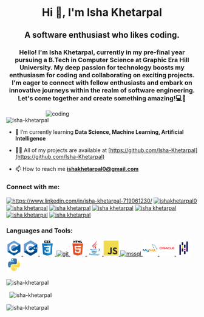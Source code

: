 <h1 align="center">Hi 👋, I'm Isha Khetarpal</h1>
<h2 align="center">A software enthusiast who likes coding.</h2>
<h3 align="center">Hello! I'm Isha Khetarpal, currently in my pre-final year pursuing a B.Tech in Computer Science at Graphic Era Hill University. My deep passion for technology boosts my enthusiasm for coding and collaborating on exciting projects. I'm eager to connect with fellow enthusiasts and embark on innovative journeys within the realm of software engineering. Let's come together and create something amazing!💻🚀</h3>

<img align="right" alt="coding" width="400" src="https://camo.githubusercontent.com/691cdc5f9c4dc0e88650b97d480af9237d9422963bd1184f95e00087d3aa8bbd/68747470733a2f2f692e696d6775722e636f6d2f72486c456444712e676966">

<p align="left"> <img src="https://komarev.com/ghpvc/?username=isha-khetarpal&label=Profile%20views&color=0e75b6&style=flat" alt="isha-khetarpal" /> </p>

- 🌱 I’m currently learning **Data Science, Machine Learning, Artificial Intelligence**

- 👨‍💻 All of my projects are available at [https://github.com/Isha-Khetarpal](https://github.com/Isha-Khetarpal)

- 📫 How to reach me **ishakhetarpal0@gmail.com**

<h3 align="left">Connect with me:</h3>
<p align="left">
<a href="https://linkedin.com/in/https://www.linkedin.com/in/isha-khetarpal-719061230/" target="blank"><img align="center" src="https://raw.githubusercontent.com/rahuldkjain/github-profile-readme-generator/master/src/images/icons/Social/linked-in-alt.svg" alt="https://www.linkedin.com/in/isha-khetarpal-719061230/" height="30" width="40" /></a>
<a href="https://codesandbox.com/ishakhetarpal0" target="blank"><img align="center" src="https://raw.githubusercontent.com/rahuldkjain/github-profile-readme-generator/master/src/images/icons/Social/codesandbox.svg" alt="ishakhetarpal0" height="30" width="40" /></a>
<a href="https://kaggle.com/isha khetarpal" target="blank"><img align="center" src="https://raw.githubusercontent.com/rahuldkjain/github-profile-readme-generator/master/src/images/icons/Social/kaggle.svg" alt="isha khetarpal" height="30" width="40" /></a>
<a href="https://www.codechef.com/users/isha khetarpal" target="blank"><img align="center" src="https://cdn.jsdelivr.net/npm/simple-icons@3.1.0/icons/codechef.svg" alt="isha khetarpal" height="30" width="40" /></a>
<a href="https://www.hackerrank.com/isha khetarpal" target="blank"><img align="center" src="https://raw.githubusercontent.com/rahuldkjain/github-profile-readme-generator/master/src/images/icons/Social/hackerrank.svg" alt="isha khetarpal" height="30" width="40" /></a>
<a href="https://codeforces.com/profile/isha khetarpal" target="blank"><img align="center" src="https://raw.githubusercontent.com/rahuldkjain/github-profile-readme-generator/master/src/images/icons/Social/codeforces.svg" alt="isha khetarpal" height="30" width="40" /></a>
<a href="https://www.hackerearth.com/isha khetarpal" target="blank"><img align="center" src="https://raw.githubusercontent.com/rahuldkjain/github-profile-readme-generator/master/src/images/icons/Social/hackerearth.svg" alt="isha khetarpal" height="30" width="40" /></a>
<a href="https://auth.geeksforgeeks.org/user/isha khetarpal" target="blank"><img align="center" src="https://raw.githubusercontent.com/rahuldkjain/github-profile-readme-generator/master/src/images/icons/Social/geeks-for-geeks.svg" alt="isha khetarpal" height="30" width="40" /></a>
</p>

<h3 align="left">Languages and Tools:</h3>
<p align="left"> <a href="https://www.cprogramming.com/" target="_blank" rel="noreferrer"> <img src="https://raw.githubusercontent.com/devicons/devicon/master/icons/c/c-original.svg" alt="c" width="40" height="40"/> </a> <a href="https://www.w3schools.com/cpp/" target="_blank" rel="noreferrer"> <img src="https://raw.githubusercontent.com/devicons/devicon/master/icons/cplusplus/cplusplus-original.svg" alt="cplusplus" width="40" height="40"/> </a> <a href="https://www.w3schools.com/css/" target="_blank" rel="noreferrer"> <img src="https://raw.githubusercontent.com/devicons/devicon/master/icons/css3/css3-original-wordmark.svg" alt="css3" width="40" height="40"/> </a> <a href="https://git-scm.com/" target="_blank" rel="noreferrer"> <img src="https://www.vectorlogo.zone/logos/git-scm/git-scm-icon.svg" alt="git" width="40" height="40"/> </a> <a href="https://www.w3.org/html/" target="_blank" rel="noreferrer"> <img src="https://raw.githubusercontent.com/devicons/devicon/master/icons/html5/html5-original-wordmark.svg" alt="html5" width="40" height="40"/> </a> <a href="https://www.java.com" target="_blank" rel="noreferrer"> <img src="https://raw.githubusercontent.com/devicons/devicon/master/icons/java/java-original.svg" alt="java" width="40" height="40"/> </a> <a href="https://developer.mozilla.org/en-US/docs/Web/JavaScript" target="_blank" rel="noreferrer"> <img src="https://raw.githubusercontent.com/devicons/devicon/master/icons/javascript/javascript-original.svg" alt="javascript" width="40" height="40"/> </a> <a href="https://www.microsoft.com/en-us/sql-server" target="_blank" rel="noreferrer"> <img src="https://www.svgrepo.com/show/303229/microsoft-sql-server-logo.svg" alt="mssql" width="40" height="40"/> </a> <a href="https://www.mysql.com/" target="_blank" rel="noreferrer"> <img src="https://raw.githubusercontent.com/devicons/devicon/master/icons/mysql/mysql-original-wordmark.svg" alt="mysql" width="40" height="40"/> </a> <a href="https://www.oracle.com/" target="_blank" rel="noreferrer"> <img src="https://raw.githubusercontent.com/devicons/devicon/master/icons/oracle/oracle-original.svg" alt="oracle" width="40" height="40"/> </a> <a href="https://pandas.pydata.org/" target="_blank" rel="noreferrer"> <img src="https://raw.githubusercontent.com/devicons/devicon/2ae2a900d2f041da66e950e4d48052658d850630/icons/pandas/pandas-original.svg" alt="pandas" width="40" height="40"/> </a> <a href="https://www.python.org" target="_blank" rel="noreferrer"> <img src="https://raw.githubusercontent.com/devicons/devicon/master/icons/python/python-original.svg" alt="python" width="40" height="40"/> </a> </p>

<p><img align="center" src="https://github-readme-stats.vercel.app/api/top-langs?username=isha-khetarpal&show_icons=true&locale=en&layout=compact" alt="isha-khetarpal" /></p>
<p> &nbsp; <img align="center" src="https://github-readme-stats.vercel.app/api?username=isha-khetarpal&show_icons=true&local=en" alt="isha-khetarpal"/></p>
<p><img align="center" src="https://github-readme-streak-stats.herokuapp.com/?user=isha-khetarpal&" alt="isha-khetarpal" /></p>
